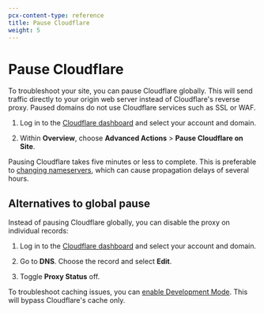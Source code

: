 ```yaml
---
pcx-content-type: reference
title: Pause Cloudflare
weight: 5
---
```


# Pause Cloudflare

To troubleshoot your site, you can pause Cloudflare globally. This will send traffic directly to your origin web server instead of Cloudflare's reverse proxy. Paused domains do not use Cloudflare services such as SSL or WAF.

1. Log in to the [Cloudflare dashboard](https://dash.cloudflare.com/) and select your account and domain.

2. Within **Overview**, choose **Advanced Actions** > **Pause Cloudflare on Site**.

Pausing Cloudflare takes five minutes or less to complete. This is preferable to [changing nameservers](/dns/zone-setups/full-setup/setup/), which can cause propagation delays of several hours.

## Alternatives to global pause

Instead of pausing Cloudflare globally, you can disable the proxy on individual records:

1. Log in to the [Cloudflare dashboard](https://dash.cloudflare.com/) and select your account and domain.

2. Go to **DNS**. Choose the record and select **Edit**.

3. Toggle **Proxy Status** off.

To troubleshoot caching issues, you can [enable Development Mode](/cache/reference/development-mode/). This will bypass Cloudflare's cache only.
